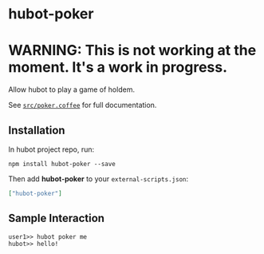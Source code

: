 # hubot-poker

# WARNING: This is not working at the moment. It's a work in progress.

Allow hubot to play a game of holdem.

See [`src/poker.coffee`](src/poker.coffee) for full documentation.

## Installation

In hubot project repo, run:

`npm install hubot-poker --save`

Then add **hubot-poker** to your `external-scripts.json`:

```json
["hubot-poker"]
```

## Sample Interaction

```
user1>> hubot poker me
hubot>> hello!

```
